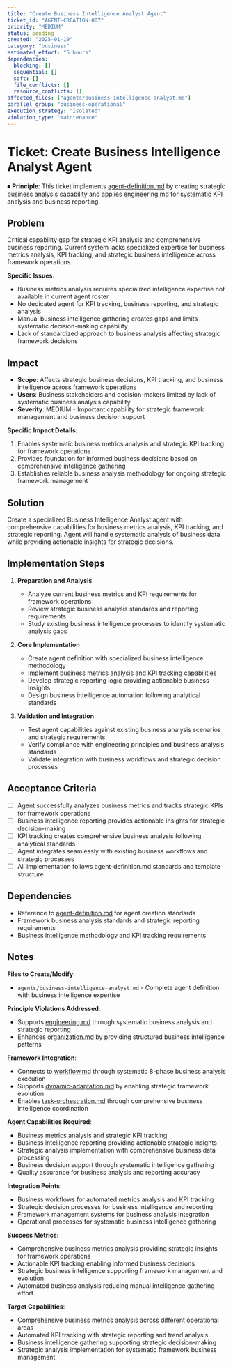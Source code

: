 ```yaml
---
title: "Create Business Intelligence Analyst Agent"
ticket_id: "AGENT-CREATION-007"
priority: "MEDIUM"
status: pending
created: "2025-01-19"
category: "business"
estimated_effort: "5 hours"
dependencies:
  blocking: []
  sequential: []
  soft: []
  file_conflicts: []
  resource_conflicts: []
affected_files: ["agents/business-intelligence-analyst.md"]
parallel_group: "business-operational"
execution_strategy: "isolated"
violation_type: "maintenance"
---
```


# Ticket: Create Business Intelligence Analyst Agent

⏺ **Principle**: This ticket implements [agent-definition.md](../principles/agent-definition.md) by creating strategic business analysis capability and applies [engineering.md](../principles/engineering.md) for systematic KPI analysis and business reporting.

## Problem

Critical capability gap for strategic KPI analysis and comprehensive business reporting. Current system lacks specialized expertise for business metrics analysis, KPI tracking, and strategic business intelligence across framework operations.

**Specific Issues**:
- Business metrics analysis requires specialized intelligence expertise not available in current agent roster
- No dedicated agent for KPI tracking, business reporting, and strategic analysis
- Manual business intelligence gathering creates gaps and limits systematic decision-making capability
- Lack of standardized approach to business analysis affecting strategic framework decisions

## Impact

- **Scope**: Affects strategic business decisions, KPI tracking, and business intelligence across framework operations
- **Users**: Business stakeholders and decision-makers limited by lack of systematic business analysis capability
- **Severity**: MEDIUM - Important capability for strategic framework management and business decision support

**Specific Impact Details**:
1. Enables systematic business metrics analysis and strategic KPI tracking for framework operations
2. Provides foundation for informed business decisions based on comprehensive intelligence gathering
3. Establishes reliable business analysis methodology for ongoing strategic framework management

## Solution

Create a specialized Business Intelligence Analyst agent with comprehensive capabilities for business metrics analysis, KPI tracking, and strategic reporting. Agent will handle systematic analysis of business data while providing actionable insights for strategic decisions.

## Implementation Steps

1. **Preparation and Analysis**
   - Analyze current business metrics and KPI requirements for framework operations
   - Review strategic business analysis standards and reporting requirements
   - Study existing business intelligence processes to identify systematic analysis gaps

2. **Core Implementation**
   - Create agent definition with specialized business intelligence methodology
   - Implement business metrics analysis and KPI tracking capabilities
   - Develop strategic reporting logic providing actionable business insights
   - Design business intelligence automation following analytical standards

3. **Validation and Integration**
   - Test agent capabilities against existing business analysis scenarios and strategic requirements
   - Verify compliance with engineering principles and business analysis standards
   - Validate integration with business workflows and strategic decision processes

## Acceptance Criteria

- [ ] Agent successfully analyzes business metrics and tracks strategic KPIs for framework operations
- [ ] Business intelligence reporting provides actionable insights for strategic decision-making
- [ ] KPI tracking creates comprehensive business analysis following analytical standards
- [ ] Agent integrates seamlessly with existing business workflows and strategic processes
- [ ] All implementation follows agent-definition.md standards and template structure

## Dependencies

- Reference to [agent-definition.md](../principles/agent-definition.md) for agent creation standards
- Framework business analysis standards and strategic reporting requirements
- Business intelligence methodology and KPI tracking requirements

## Notes

**Files to Create/Modify**:
- `agents/business-intelligence-analyst.md` - Complete agent definition with business intelligence expertise

**Principle Violations Addressed**:
- Supports [engineering.md](../principles/engineering.md) through systematic business analysis and strategic reporting
- Enhances [organization.md](../principles/organization.md) by providing structured business intelligence patterns

**Framework Integration**:
- Connects to [workflow.md](../principles/workflow.md) through systematic 8-phase business analysis execution
- Supports [dynamic-adaptation.md](../principles/dynamic-adaptation.md) by enabling strategic framework evolution
- Enables [task-orchestration.md](../principles/task-orchestration.md) through comprehensive business intelligence coordination

**Agent Capabilities Required**:
- Business metrics analysis and strategic KPI tracking
- Business intelligence reporting providing actionable strategic insights
- Strategic analysis implementation with comprehensive business data processing
- Business decision support through systematic intelligence gathering
- Quality assurance for business analysis and reporting accuracy

**Integration Points**:
- Business workflows for automated metrics analysis and KPI tracking
- Strategic decision processes for business intelligence and reporting
- Framework management systems for business analysis integration
- Operational processes for systematic business intelligence gathering

**Success Metrics**:
- Comprehensive business metrics analysis providing strategic insights for framework operations
- Actionable KPI tracking enabling informed business decisions
- Strategic business intelligence supporting framework management and evolution
- Automated business analysis reducing manual intelligence gathering effort

**Target Capabilities**:
- Comprehensive business metrics analysis across different operational areas
- Automated KPI tracking with strategic reporting and trend analysis
- Business intelligence gathering supporting strategic decision-making
- Strategic analysis implementation for systematic framework business management